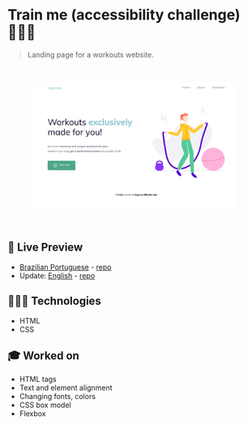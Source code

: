 # Train me (accessibility challenge) 🏃🏼‍♀️

> Landing page for a workouts website.

<br>

<p align="center">
  <img alt="Workouts home page." src="../.github/train-me-en.png" width="80%" />
</p>

<br>

## 📝 Live Preview 

- [Brazilian Portuguese](https://diegommagno.com/github/rocketseat/explorer/stage-02/train-me/pt-br) - [repo](https://github.com/diegommagno/rocketseat/tree/main/explorer/stage-02/train-me/pt-br)
- Update: [English](https://diegommagno.com/github/rocketseat/explorer/stage-02/train-me/en) - [repo](https://github.com/diegommagno/rocketseat/tree/main/explorer/stage-02/train-me/en/)


## 🧑🏻‍💻 Technologies

- HTML
- CSS

## 🎓 Worked on

- HTML tags
- Text and element alignment
- Changing fonts, colors
- CSS box model
- Flexbox